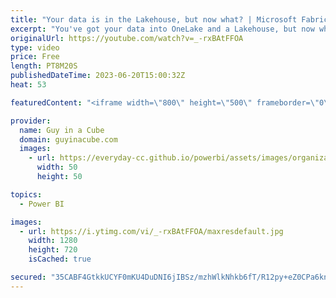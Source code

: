 ```yaml
---
title: "Your data is in the Lakehouse, but now what? | Microsoft Fabric (Public Preview)"
excerpt: "You've got your data into OneLake and a Lakehouse, but now what? What can you do with that data after you've landed it in Microsoft Fabric? Justyna walks us through different areas where you can leverage your data throughout fabric. From data warehouses to even Power BI!  What is Data engineering in"
originalUrl: https://youtube.com/watch?v=_-rxBAtFFOA
type: video
price: Free
length: PT8M20S
publishedDateTime: 2023-06-20T15:00:32Z
heat: 53

featuredContent: "<iframe width=\"800\" height=\"500\" frameborder=\"0\" src=\"https://www.youtube.com/embed/_-rxBAtFFOA\" allow=\"accelerometer; autoplay; encrypted-media; gyroscope; picture-in-picture\" allowfullscreen></iframe>"

provider:
  name: Guy in a Cube
  domain: guyinacube.com
  images:
    - url: https://everyday-cc.github.io/powerbi/assets/images/organizations/guyinacube.com-50x50.jpg
      width: 50
      height: 50

topics:
  - Power BI

images:
  - url: https://i.ytimg.com/vi/_-rxBAtFFOA/maxresdefault.jpg
    width: 1280
    height: 720
    isCached: true

secured: "35CABF4GtkkUCYF0mKU4DuDNI6jIBSz/mzhWlkNhkb6fT/R12py+eZ0CPa6knMTQMvgHouJbcGyXcb8gn5aFXzo39X8Q4tGRUrTdvGiAJBKvvYbDDa8hzl5tHfdGmyGMJ8eZkkgerzVBH4aSVfB9cLj/NVYl1/adEBzkuGvDPNwATXhNKBaGGYG1RMtkWxf514HYjQD7cyn9ZGz36LhPmJxLFmCXF1xxCMYOZ0d9U7RflbzEBDhvMf5nZatUHYbfTqVAkpTDK1bIyaajTTrhp2GJ7GtWdw7wBBhrRO4SoYD1NvxQSgbnKYDxAzF1PektbA48c8uvIsGvCCLOrTKnvoPoslUOlRG0RUy+yLwwM3uAhW6hWL1q22Wi22L1ylXe+mXsBzNmLRv9H/3rLh5/H+Eo5LeOtsosQSdb6SXmYyA=;IS6rEdpiyt2BZ+fSqbzmBw=="
---
```


